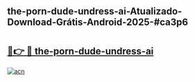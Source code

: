 ## the-porn-dude-undress-ai-Atualizado-Download-Grátis-Android-2025-#ca3p6

# <h2><a href="https://ainizakaria.my?title=the-porn-dude-undress-ai&ref=20M">🔗👉 🔴 the-porn-dude-undress-ai</a></h2>

[![acn](https://github.com/user-attachments/assets/0f9c940e-d8b0-45ae-aac7-cd30a18b3e1c)](https://ainizakaria.my?title=the-porn-dude-undress-ai&ref=20M)

